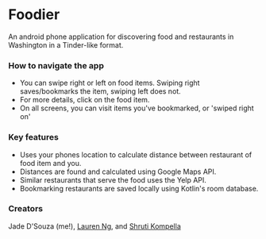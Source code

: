 # Foodier
An android phone application for discovering food and restaurants in Washington in a Tinder-like format.

### How to navigate the app
* You can swipe right or left on food items. Swiping right saves/bookmarks the item, swiping left does not.
* For more details, click on the food item.
* On all screens, you can visit items you've bookmarked, or 'swiped right on'

### Key features
* Uses your phones location to calculate distance between restaurant of food item and you.
* Distances are found and calculated using Google Maps API.
* Similar restaurants that serve the food uses the Yelp API.
* Bookmarking restaurants are saved locally using Kotlin's room database.

### Creators
Jade D'Souza (me!), [Lauren Ng](https://github.com/laurenng), and [Shruti Kompella](https://github.com/kshruti99)
